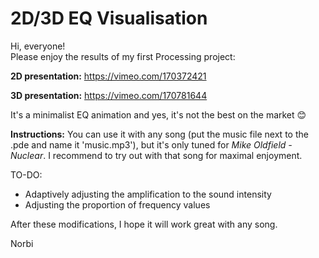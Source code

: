 # 2D/3D EQ Visualisation


Hi, everyone! <br>
Please enjoy the results of my first Processing project:

**2D presentation:** https://vimeo.com/170372421 <br>

**3D presentation:** https://vimeo.com/170781644

It's a minimalist EQ animation and yes, it's not the best on the market :blush:

**Instructions:** You can use it with any song (put the music file next to the .pde and name it 'music.mp3'), but it's only tuned for *Mike Oldfield - Nuclear*. I recommend to try out with that song for maximal enjoyment. 

TO-DO:
  - Adaptively adjusting the amplification to the sound intensity
  - Adjusting the proportion of frequency values

After these modifications, I hope it will work great with any song.

Norbi
